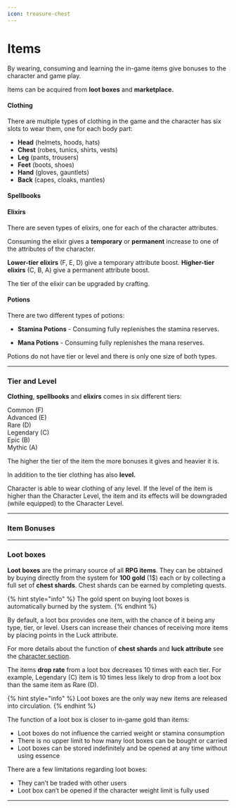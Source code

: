 ```yaml
---
icon: treasure-chest
---
```


# Items

By wearing, consuming and learning the in-game items give bonuses to the character and game play. 

Items can be acquired from **loot boxes** and **marketplace.** 


#### Clothing

There are multiple types of clothing in the game and the character has six slots to wear them, one for each body part:

* **Head** (helmets, hoods, hats)
* **Chest** (robes, tunics, shirts, vests)
* **Leg** (pants, trousers)
* **Feet** (boots, shoes)
* **Hand** (gloves, gauntlets)
* **Back** (capes, cloaks, mantles) 

#### Spellbooks

#### Elixirs

There are seven types of elixirs, one for each of the character attributes.

Consuming the elixir gives a **temporary** or **permanent** increase to one of the attributes of the character.

**Lower-tier elixirs** (F, E, D) give a temporary attribute boost.
**Higher-tier elixirs** (C, B, A) give a permanent attribute boost.

The tier of the elixir can be upgraded by crafting.





#### Potions

There are two different types of potions: 

* **Stamina Potions** - Consuming fully replenishes the stamina reserves.

* **Mana Potions** - Consuming fully replenishes the mana reserves. 

Potions do not have tier or level and there is only one size of both types.

***

### Tier and Level

**Clothing**, **spellbooks** and **elixirs** comes in six different tiers:

Common (F) 	
Advanced (E) 	
Rare (D) 	
Legendary (C) 	
Epic (B) 	
Mythic (A) 	

The higher the tier of the item the more bonuses it gives and heavier it is.

In addition to the tier clothing has also **level.** 

Character is able to wear clothing of any level. If the level of the item is higher than the Character Level, the item and its effects will be downgraded (while equipped) to the Character Level. 

***

### Item Bonuses

***

### Loot boxes

**Loot boxes** are the primary source of all **RPG items**. They can be obtained by buying directly from the system for **100 gold** (1$) each or by collecting a full set of **chest shards**. Chest shards can be earned by completing quests.

{% hint style="info" %}
The gold spent on buying loot boxes is automatically burned by the system.
{% endhint %}

By default, a loot box provides one item, with the chance of it being any type, tier, or level. Users can increase their chances of receiving more items by placing points in the Luck attribute. 

For more details about the function of **chest shards** and **luck attribute** see the [character section](character.md).

The items **drop rate** from a loot box decreases 10 times with each tier. For example, Legendary (C) item is 10 times less likely to drop from a loot box than the same item as Rare (D). 


{% hint style="info" %}
Loot boxes are the only way new items are released into circulation. 
{% endhint %}

The function of a loot box is closer to in-game gold than items:

*  Loot boxes do not influence the carried weight or stamina consumption
*  There is no upper limit to how many loot boxes can be bought or carried
*  Loot boxes can be stored indefinitely and be opened at any time without using essence

There are a few limitations regarding loot boxes:

*  They can’t be traded with other users
*  Loot box can’t be opened if the character weight limit is fully used


***




